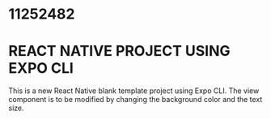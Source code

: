 # 11252482

# REACT NATIVE PROJECT USING EXPO CLI
This is a new React Native blank template project using Expo CLI.
The view component is to be modified by changing the background color and the text size.

